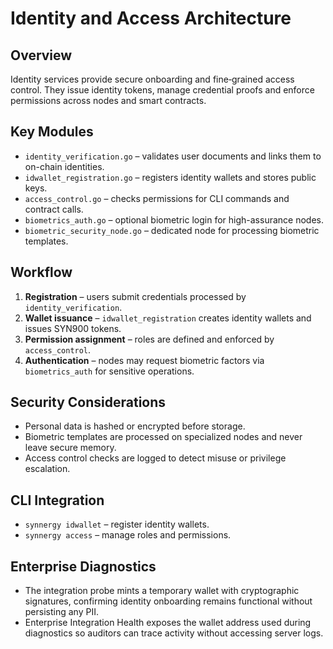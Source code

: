 # Identity and Access Architecture

## Overview
Identity services provide secure onboarding and fine‑grained access control. They issue identity tokens, manage credential proofs and enforce permissions across nodes and smart contracts.

## Key Modules
- `identity_verification.go` – validates user documents and links them to on-chain identities.
- `idwallet_registration.go` – registers identity wallets and stores public keys.
- `access_control.go` – checks permissions for CLI commands and contract calls.
- `biometrics_auth.go` – optional biometric login for high-assurance nodes.
- `biometric_security_node.go` – dedicated node for processing biometric templates.

## Workflow
1. **Registration** – users submit credentials processed by `identity_verification`.
2. **Wallet issuance** – `idwallet_registration` creates identity wallets and issues SYN900 tokens.
3. **Permission assignment** – roles are defined and enforced by `access_control`.
4. **Authentication** – nodes may request biometric factors via `biometrics_auth` for sensitive operations.

## Security Considerations
- Personal data is hashed or encrypted before storage.
- Biometric templates are processed on specialized nodes and never leave secure memory.
- Access control checks are logged to detect misuse or privilege escalation.

## CLI Integration
- `synnergy idwallet` – register identity wallets.
- `synnergy access` – manage roles and permissions.

## Enterprise Diagnostics
- The integration probe mints a temporary wallet with cryptographic signatures, confirming identity onboarding remains functional without persisting any PII.
- Enterprise Integration Health exposes the wallet address used during diagnostics so auditors can trace activity without accessing server logs.
